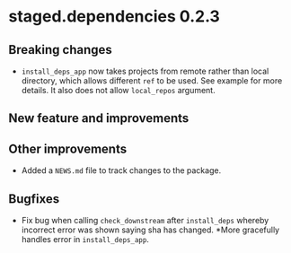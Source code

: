 # staged.dependencies 0.2.3

## Breaking changes

* `install_deps_app` now takes projects from remote rather than local directory, which allows different `ref` to be used. See example for more details. It also does not allow `local_repos` argument.

## New feature and improvements

## Other improvements

* Added a `NEWS.md` file to track changes to the package.

## Bugfixes

* Fix bug when calling `check_downstream` after `install_deps` whereby incorrect error was shown saying sha has changed.
*More gracefully handles error in `install_deps_app`. 
